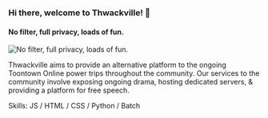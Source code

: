 ### Hi there, welcome to Thwackville! 👋
#### No filter, full privacy, loads of fun.
![No filter, full privacy, loads of fun.](https://thwackville.com/img/thwackville.gif)

Thwackville aims to provide an alternative platform to the ongoing Toontown Online power trips throughout the community. Our services to the community involve exposing ongoing drama, hosting dedicated servers, & providing a platform for free speech.

Skills: JS / HTML / CSS / Python / Batch